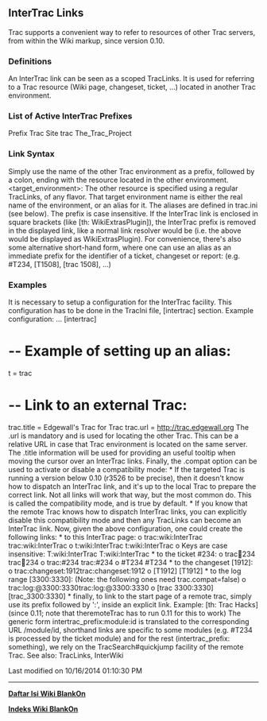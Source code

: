 ## InterTrac Links
Trac supports a convenient way to refer to resources of other Trac servers,
from within the Wiki markup, since version 0.10.
### Definitions
An InterTrac link can be seen as a scoped TracLinks. It is used for referring
to a Trac resource (Wiki page, changeset, ticket, ...) located in another Trac
environment.
### List of Active InterTrac Prefixes
Prefix Trac Site
trac   The_Trac_Project
### Link Syntax
Simply use the name of the other Trac environment as a prefix, followed by a
colon, ending with the resource located in the other environment.
<target_environment>:<TracLinks>
The other resource is specified using a regular TracLinks, of any flavor.
That target environment name is either the real name of the environment, or an
alias for it. The aliases are defined in trac.ini (see below). The prefix is
case insensitive.
If the InterTrac link is enclosed in square brackets (like [th:
WikiExtrasPlugin]), the InterTrac prefix is removed in the displayed link, like
a normal link resolver would be (i.e. the above would be displayed as
WikiExtrasPlugin).
For convenience, there's also some alternative short-hand form, where one can
use an alias as an immediate prefix for the identifier of a ticket, changeset
or report: (e.g. #T234, [T1508], [trac 1508], ...)
### Examples
It is necessary to setup a configuration for the InterTrac facility. This
configuration has to be done in the TracIni file, [intertrac] section.
Example configuration:
...
[intertrac]
# -- Example of setting up an alias:
t = trac
# -- Link to an external Trac:
trac.title = Edgewall's Trac for Trac
trac.url = http://trac.edgewall.org
The .url is mandatory and is used for locating the other Trac. This can be a
relative URL in case that Trac environment is located on the same server.
The .title information will be used for providing an useful tooltip when moving
the cursor over an InterTrac links.
Finally, the .compat option can be used to activate or disable a compatibility
mode:
    * If the targeted Trac is running a version below ​0.10 (​r3526 to be
      precise), then it doesn't know how to dispatch an InterTrac link, and
      it's up to the local Trac to prepare the correct link. Not all links will
      work that way, but the most common do. This is called the compatibility
      mode, and is true by default.
    * If you know that the remote Trac knows how to dispatch InterTrac links,
      you can explicitly disable this compatibility mode and then any TracLinks
      can become an InterTrac link.
Now, given the above configuration, one could create the following links:
    * to this InterTrac page:
          o trac:wiki:InterTrac ​trac:wiki:InterTrac
          o t:wiki:InterTrac t:wiki:InterTrac
          o Keys are case insensitive: T:wiki:InterTrac T:wiki:InterTrac
    * to the ticket #234:
          o trac:ticket:234 ​trac:ticket:234
          o trac:#234 ​trac:#234
          o #T234 #T234
    * to the changeset [1912]:
          o trac:changeset:1912 ​trac:changeset:1912
          o [T1912] [T1912]
    * to the log range [3300:3330]: (Note: the following ones need
      trac.compat=false)
          o trac:log:@3300:3330 ​trac:log:@3300:3330
          o [trac 3300:3330] ​[trac_3300:3330]
    * finally, to link to the start page of a remote trac, simply use its
      prefix followed by ':', inside an explicit link. Example: [th: Trac
      Hacks] (since 0.11; note that theremoteTrac has to run 0.11 for this to
      work)
The generic form intertrac_prefix:module:id is translated to the corresponding
URL <remote>/module/id, shorthand links are specific to some modules (e.g.
#T234 is processed by the ticket module) and for the rest (intertrac_prefix:
something), we rely on the TracSearch#quickjump facility of the remote Trac.
See also: TracLinks, InterWiki

Last modified on 10/16/2014 01:10:30 PM

---
[**Daftar Isi Wiki BlankOn**](/wiki/DaftarIsi/index.html)
 
[**Indeks Wiki BlankOn**](/wiki/Indeks.html)
